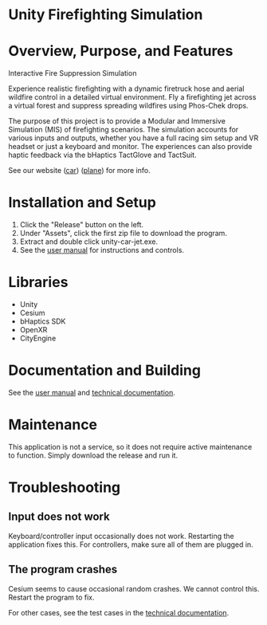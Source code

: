 ﻿# Unity Firefighting Simulation

# Overview, Purpose, and Features

Interactive Fire Suppression Simulation

Experience realistic firefighting with a dynamic firetruck hose and aerial wildfire control in a detailed virtual environment.
Fly a firefighting jet across a virtual forest and suppress spreading wildfires using Phos-Chek drops.

The purpose of this project is to provide a Modular and Immersive Simulation (MIS) of firefighting scenarios.
The simulation accounts for various inputs and outputs, whether you have a full racing sim setup and VR headset or just a keyboard and monitor.
The experiences can also provide haptic feedback via the bHaptics TactGlove and TactSuit.

See our website ([car](https://xlrseatingbuck-org.github.io/unity-car.html)) ([plane](https://xlrseatingbuck-org.github.io/unity-plane.html)) for more info.

# Installation and Setup

1. Click the "Release" button on the left.
2. Under "Assets", click the first zip file to download the program.
3. Extract and double click unity-car-jet.exe.
4. See the [user manual](docs/user-manual.md) for instructions and controls.

# Libraries
- Unity
- Cesium
- bHaptics SDK
- OpenXR
- CityEngine

# Documentation and Building
See the [user manual](docs/user-manual.md) and [technical documentation](docs/technical-docs.md).

# Maintenance

This application is not a service, so it does not require active maintenance to function. Simply download the release and run it.

# Troubleshooting

## Input does not work

Keyboard/controller input occasionally does not work. Restarting the application fixes this. For controllers, make sure all of them are plugged in.

## The program crashes

Cesium seems to cause occasional random crashes. We cannot control this. Restart the program to fix.

For other cases, see the test cases in the [technical documentation](docs/technical-docs.md).
